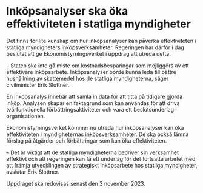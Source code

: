 # Inköpsanalyser ska öka effektiviteten i statliga myndigheter

Det finns för lite kunskap om hur inköpsanalyser kan påverka effektiviteten i statliga myndigheters inköpsverksamheter. Regeringen har därför i dag beslutat att ge Ekonomistyrningsverket i uppdrag att utreda detta.

– Staten ska inte gå miste om kostnadsbesparingar som möjliggörs av ett effektivare inköpsarbete. Inköpsanalyser borde kunna leda till bättre hushållning av skattemedel hos de statliga myndigheterna, säger civilminister Erik Slottner.

En inköpsanalys innebär att samla in data för att titta på tidigare gjorda inköp. Analysen skapar en faktagrund som kan användas för att driva tvärfunktionella förbättringsaktiviteter och vara ett beslutsunderlag i organisationen.

Ekonomistyrningsverket kommer nu utreda hur inköpsanalyser kan öka effektiviteten i myndigheternas inköpsverksamheter. De ska också lämna förslag på åtgärder och förbättringar som kan öka effektiviteten.

– Det är viktigt att de statliga myndigheterna bedriver sin verksamhet effektivt och att regeringen kan få ett underlag för det fortsatta arbetet med att främja utvecklingen av strategiskt inköpsarbete hos statliga myndigheter, avslutar Erik Slottner.

Uppdraget ska redovisas senast den 3 november 2023.
